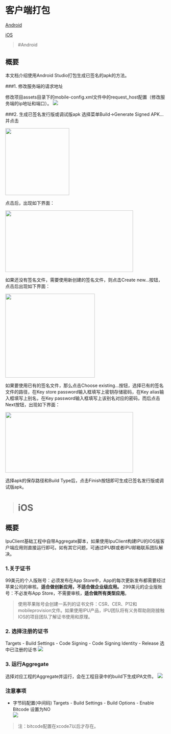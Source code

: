# 客户端打包

[Android](#Android)

[iOS](#iOS)



<span id="Android">

> #Android

概要
---

本文档介绍使用Android Studio打包生成已签名的apk的方法。

###1. 修改服务端的请求地址

修改项目assets目录下的mobile-config.xml文件中的request_host配置（修改服务端的ip地址和端口）。
![](../../source/images/android_package/mobile-config.png)

###2. 生成已签名发行版或调试版apk
选择菜单Build→Generate Signed APK...并点击
<div>
<img src="../../source/images/android_package/build-menu.png"  height="210px" width="200px">
</div>

点击后，出现如下界面：
<div>
<img src="../../source/images/android_package/generate-signed-apk.png"  height="193px" width="400px">
</div>

如果还没有签名文件，需要使用新创建的签名文件，则点击Create new...按钮，点击后出现如下界面：
<div>
<img src="../../source/images/android_package/new-key.png"  height="263px" width="280px">
</div>

如果要使用已有的签名文件，那么点击Choose existing...按钮，选择已有的签名文件的路径，在Key store password输入框填写上密钥存储密码，在Key alias输入框填写上别名，在Key password输入框填写上该别名对应的密码，而后点击Next按钮，出现如下界面：
<div>
<img src="../../source/images/android_package/finish-apk.png"  height="190px" width="400px">
</div>

选择apk的保存路径和Build Type后，点击Finish按钮即可生成已签名发行版或调试版apk。



<span id="iOS">

> # iOS

## 概要

IpuClient基础工程中自带Aggregate脚本，如果使用IpuClient构建IPU的IOS版客户端应用则直接运行即可。如有其它问题，可通过IPU群或者IPU邮箱联系团队解决。

### 1.关于证书

99美元的个人版账号：必须发布在App Store中，App的每次更新发布都需要经过苹果公司的审核。**适合做创新应用，不适合做企业级应用。**
299美元的企业版账号：不必发布App Store，不需要审核，**适合做所有类型应用**。

> 使用苹果账号会创建一系列的证书文件：CSR、CER、P12和mobileprovision文件。如果使用IPU产品，IPU团队将有义务帮助刚刚接触IOS的项目团队了解证书使用和原理。

### 2. 选择注册的证书 

Targets - Build Settings - Code Signing - Code Signing Identity - Release 选中已注册的证书
![](../../source/images/ios_package/register_certificate.png)

### 3. 运行Aggregate

选择对应工程的Aggregate并运行，会在工程目录中的build下生成IPA文件。
![](../../source/images/ios_package/run_aggregate.jpg)

### 注意事项

- 字节码配置(中间码)
  Targets - Build Settings - Build Options - Enable Bitcode 设置为NO     
  ![](../../source/images/ios_package/bitcode.png)

> 注：bitcode配置在xcode7以后才存在。